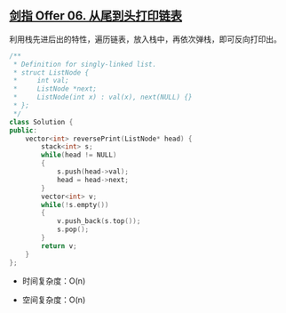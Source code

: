 ## [剑指 Offer 06. 从尾到头打印链表](https://leetcode-cn.com/problems/cong-wei-dao-tou-da-yin-lian-biao-lcof/)

利用栈先进后出的特性，遍历链表，放入栈中，再依次弹栈，即可反向打印出。

```C++
/**
 * Definition for singly-linked list.
 * struct ListNode {
 *     int val;
 *     ListNode *next;
 *     ListNode(int x) : val(x), next(NULL) {}
 * };
 */
class Solution {
public:
    vector<int> reversePrint(ListNode* head) {
        stack<int> s;
        while(head != NULL)
        {
            s.push(head->val);
            head = head->next;
        }
        vector<int> v;
        while(!s.empty())
        {
            v.push_back(s.top());
            s.pop();
        }
        return v;
    }
};
```

- 时间复杂度：O(n)

- 空间复杂度：O(n)